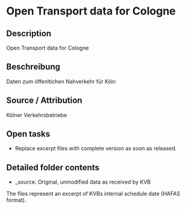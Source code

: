 Open Transport data for Cologne
================================================

## Description

Open Transport data for Cologne


## Beschreibung

Daten zum öffenltichen Nahverkehr für Köln


## Source / Attribution

Kölner Verkehrsbetriebe


## Open tasks

* Replace excerpt files with complete version as soon as released.


## Detailed folder contents

* _source: Original, unmodified data as received by KVB

The files represent an excerpt of KVBs internal schedule date (HAFAS format).
